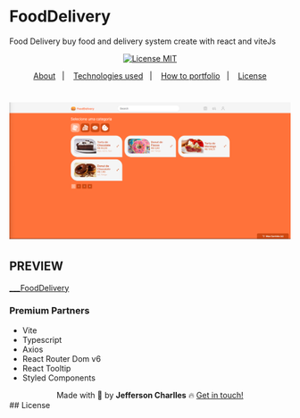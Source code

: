 # FoodDelivery
Food Delivery buy food and delivery system create with react and viteJs


<div align="center">
  <a href="https://opensource.org/licenses/MIT"><img alt="License MIT" src="https://img.shields.io/badge/license-MIT-brightgreen"></a>
</div>

<p align="center">
  <a href="#interrobang-what-is-inter">About</a>&nbsp;&nbsp;&nbsp;|&nbsp;&nbsp;&nbsp;
  <a href="#technologies">Technologies used</a>&nbsp;&nbsp;&nbsp;|&nbsp;&nbsp;&nbsp;
  <a href="#construction_worker-how-to-use-developing">How to portfolio</a>&nbsp;&nbsp;&nbsp;|&nbsp;&nbsp;&nbsp;
  <a href="#key-license">License</a>
</p>
<h1 align="center">
  <img alt="FoodDelivery" title="#FoodDelivery" src="./screen/8sGsxlmbkX.png"/>
</h1>

## PREVIEW
<a href="https://jeffersoncharlles.github.io/fooddelivery/">___FoodDelivery</a>


### Premium Partners

- Vite
- Typescript
- Axios
- React Router Dom v6
- React Tooltip
- Styled Components

<div align='center'>
  Made with 💚  by <strong>Jefferson Charlles</strong> 🔥
  <a href='https://www.linkedin.com/in/jeffersoncharlles/'>Get in touch!</a>
</div>
## License

